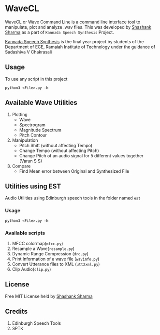 # WaveCL

WaveCL or Wave Command Line is a command line interface tool to manipulate, plot and analyze .wav files. This was developed by [Shashank Sharma](mailto:shashankrnr32@gmail.com) as a part of `Kannada Speech Synthesis` Project. 

[Kannada Speech Synthesis](https://github.com/shashankrnr32/KannadaTTS-Application) is the final year project by students of the Department of ECE, Ramaiah Institute of Technology under the guidance of Sadashiva V Chakrasali

## Usage

To use any script in this project

	python3 <File>.py -h

## Available Wave Utilities

1. Plotting
	- Wave
	- Spectrogram
	- Magnitude Spectrum
	- Pitch Contour
2. Manipulation
	- Pitch Shift (without affecting Tempo)
	- Change Tempo (without affecting Pitch)
	- Change Pitch of an audio signal for 5 different values together (Varun S S)
3. Compare
	- Find Mean error between Original and Synthesized File


## Utilities using EST
Audio Utilities using Edinburgh speech tools in the folder named `est`

### Usage
	
	python3 <File>.py -h

### Available scripts

1. MFCC colormap(`mfcc.py`)
2. Resample a Wave(`resample.py`)
3. Dynamic Range Compression (`drc.py`)
4. Print Information of a wave file (`wavinfo.py`)
5. Convert Utterance files to XML (`utt2xml.py`)
6. Clip Audio(`clip.py`)

## License

Free MIT License held by [Shashank Sharma](mailto:shashankrnr32@gmail.com)

## Credits

1. Edinburgh Speech Tools
2. SPTK

